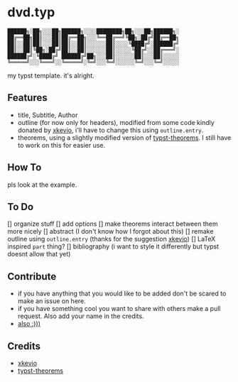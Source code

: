 # dvd.typ
```
██████╗░██╗░░░██╗██████╗░░░░████████╗██╗░░░██╗██████╗░
██╔══██╗██║░░░██║██╔══██╗░░░╚══██╔══╝╚██╗░██╔╝██╔══██╗
██║░░██║██║░░░██║██║░░██║░░░░░░██║░░░░╚████╔╝░██████╔╝
██║░░██║╚██╗░██╔╝██║░░██║░░░░░░██║░░░░░╚██╔╝░░██╔═══╝░
██████╔╝░╚████╔╝ ██████╔╝██╗░░░██║░░░░░░██║░░░██║░░░░░
╚═════╝░░░╚═══╝░░╚═════╝░╚═╝░░░╚═╝░░░░░░╚═╝░░░╚═╝░░░░░
```
my typst template. it's alright.

## Features
- title, Subtitle, Author
- outline (for now only for headers), modified from some code kindly donated by [xkevio](https://github.com/xkevio), i'll have to change this using `outline.entry`.
- theorems, using a slightly modified version of [typst-theorems](https://github.com/sahasatvik/typst-theorems). I still have to work on this for easier use.

## How To
pls look at the example.

## To Do
[] organize stuff
[] add options
[] make theorems interact between them more nicely
[] abstract (I don't know how I forgot about this)
[] remake outline using `outline.entry` (thanks for the suggestion [xkevio](https://github.com/xkevio))
[] LaTeX inspired `part` thing?
[] bibliography (i want to style it differently but typst doesnt allow that yet)

## Contribute
- if you have anything that you would like to be added don't be scared to make an issue on here.
- if you have something cool you want to share with others make a pull request. Also add your name in the credits.
- [also :)))](https://paypal.me/dvdtsb)

## Credits
- [xkevio](https://github.com/xkevio)
- [typst-theorems](https://github.com/sahasatvik/typst-theorems)
